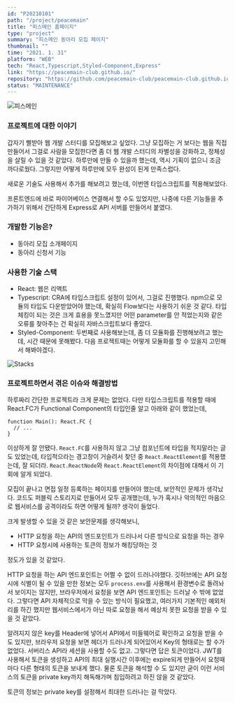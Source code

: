 ```yaml
---
id: "P20210101"
path: "/project/peacemain"
title: "피스메인 홈페이지"
type: "project"
summary: "피스메인 동아리 모집 페이지"
thumbnail: ""
time: "2021. 1. 31"
platform: "WEB"
tech: "React,Typescript,Styled-Component,Express"
link: "https://peacemain-club.github.io/"
repository: "https://github.com/peacemain-club/peacemain-club.github.io"
status: "MAINTENANCE"
---
```

![피스메인](https://drive.google.com/uc?export=download&id=1Js4LlgVg3UEZUJdK-P57ef2RfyV0K69b)

### 프로젝트에 대한 이야기
갑자기 삘받아 웹 개발 스터디를 모집해보고 싶었다. 그냥 모집하는 거 보다는 웹을 직접 만들어서 그걸로 사람을 모집한다면 좀 더 웹 개발 스터디의 차별성을 강화하고, 정체성을 살릴 수 있을 것 같았다.
하루만에 만들 수 있을까 했는데, 역시 기획이 없으니 조금 까다로웠다. 그렇지만 어떻게 하루만에 모두 완성이 된게 만족스럽다.

새로운 기술도 사용해서 추가를 해보려고 했는데, 이번엔 타입스크립트를 적용해보았다.

프론트엔드에 바로 파이어베이스 연결해서 할 수도 있었지만, 나중에 다른 기능들을 추가하기 위해서 간단하게 Express로 API 서버를 만들어서 붙였다.

### 개발한 기능은?
* 동아리 모집 소개페이지
* 동아리 신청서 기능

### 사용한 기술 스택
* React: 웹은 리액트
* Typescript: CRA에 타입스크립트 설정이 있어서, 그걸로 진행했다. npm으로 모듈의 타입도 다운받았어야 했는데, 확실히 Flow보다는 사용하기 쉬운 것 같다. 타입 체킹이 되는 것은 크게 효용을 못느꼈지만 어떤 parameter를 안 적었는지와 같은 오류를 찾아주는 건 확실히 자바스크립트보다 좋았다.
* Styled-Component: 두번째로 사용해보는데, 좀 더 모듈화를 진행해보려고 했는데, 시간 때문에 못해봤다. 다음 프로젝트때는 어떻게 모듈화를 할 수 있을지 고민해서 해봐야겠다.

![Stacks](https://user-images.githubusercontent.com/35324795/114304152-9fedb280-9b0c-11eb-81fc-815ccf85b928.png)

### 프로젝트하면서 겪은 이슈와 해결방법
하루짜리 간단한 프로젝트라 크게 문제는 없었다. 다만 타입스크립트를 적용할 때에 React.FC가 Functional Component의 타입인줄 알고 아래와 같이 했었는데,
```tsx
function Main(): React.FC {
  // ...
}

```
이상하게 잘 안됐다. `React.FC`를 사용하지 않고 그냥 컴포넌트에 타입을 적지말라는 글도 있었는데, 타입적으라는 경고창이 거슬려서 찾던 중 `React.ReactElement`를 적용했는데, 잘 되더라.
`React.ReactNode`와 `React.ReactElement`의 차이점에 대해서 이 기회에 알게 되었다.

모집이 끝나고 면접 일정 등록하는 페이지를 만들어야 했는데, 보안적인 문제가 생각났다. 코드도 퍼블릭 스토리지로 만들어서 모두 공개했는데, 누가 혹시나 악의적인 마음으로 웹서비스를 공격이라도 하면 어떻게 될까? 생각이 들었다.

크게 발생할 수 있을 것 같은 보안문제를 생각해보니,

* HTTP 요청을 하는 API의 엔드포인트가 드러나서 다른 방식으로 요청을 하는 경우
* HTTP 요청시에 사용하는 토큰의 정보가 해킹당하는 것

정도가 있을 것 같았다.

HTTP 요청을 하는 API 엔드포인트는 어쩔 수 없이 드러나야했다. 깃허브에는 API 요청시에 식별이 될 수 있을 만한 정보는 모두 `process.env`를 사용해서 환경변수로 돌려놔서 보이지는 않지만, 브라우저에서 요청을 보면 API 엔드포인트는 드러날 수 밖에 없었다. 그렇다면 API 자체적으로 막을 수 있는 방식이 필요했고, 여러가지 기본적인 예외처리를 하긴 했지만 웹서비스에서가 아닌 따로 요청을 해서 예상치 못한 요청을 받을 수 있을 것 같았다.

알려지지 않은 key를 Header에 넣어서 API에서 미들웨어로 확인하고 요청을 받을 수도 있지만, 브라우저 요청을 보면 헤더가 드러나게 되어있어서 Key의 형태로는 할 수가 없었다. 서버리스 API라 세션을 사용할 수도 없고. 그렇다면 답은 토큰이었다. JWT를 사용해서 토큰을 생성하고 API의 최대 실행시간 이후에는 expire되게 만들어서 요청때 마다 다른 형태의 토큰을 보내게 했다. 물론 토큰을 해석할 수 도 있지만 굳이 이런 서비스의 토큰을 private key까지 해독해가며 침입하려고 하진 않을 것 같았다.

토큰의 정보는 private key를 설정해서 최대한 드러나는 걸 막았다.

